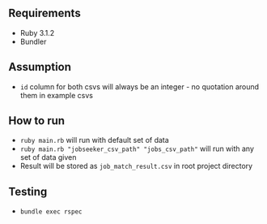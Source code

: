 ## Requirements
- Ruby 3.1.2
- Bundler

## Assumption
- `id` column for both csvs will always be an integer - no quotation around them in example csvs

## How to run
- `ruby main.rb` will run with default set of data
- `ruby main.rb "jobseeker_csv_path" "jobs_csv_path"` will run with any set of data given
- Result will be stored as `job_match_result.csv` in root project directory

## Testing
- `bundle exec rspec`
